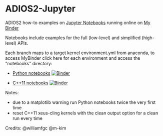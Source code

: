 # ADIOS2-Jupyter
ADIOS2 how-to examples on [Jupyter Notebooks](https://jupyter.org/) running online on [My Binder](https://mybinder.org/)

Notebooks include examples for the full (low-level) and simplified (high-level) APIs.

Each branch maps to a target kernel environment.yml from anaconda, to access MyBinder click here for each environment and access the "notebooks" directory:

- [Python notebooks](https://mybinder.org/v2/gh/ornladios/ADIOS2-Jupyter.git/python) [![Binder](https://mybinder.org/badge_logo.svg)](https://mybinder.org/v2/gh/ornladios/ADIOS2-Jupyter.git/python)   

- [C++11 notebooks](https://mybinder.org/v2/gh/ornladios/ADIOS2-Jupyter.git/cxx11) [![Binder](https://mybinder.org/badge_logo.svg)](https://mybinder.org/v2/gh/ornladios/ADIOS2-Jupyter.git/cxx11)


Notes: 
- due to a matplotlib warning run Python notebooks twice the very first time
- reset C++11 xeus-cling kernels with the clean output option for a clean run every time

Credits: @williamfgc @m-kim

